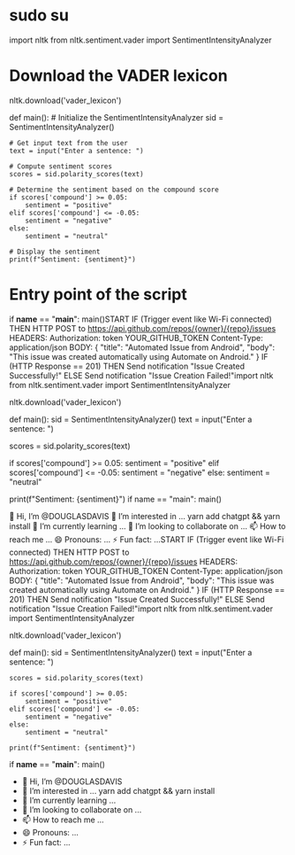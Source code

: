 # sudo su 
import nltk
from nltk.sentiment.vader import SentimentIntensityAnalyzer

# Download the VADER lexicon
nltk.download('vader_lexicon')

def main():
    # Initialize the SentimentIntensityAnalyzer
    sid = SentimentIntensityAnalyzer()

    # Get input text from the user
    text = input("Enter a sentence: ")

    # Compute sentiment scores
    scores = sid.polarity_scores(text)

    # Determine the sentiment based on the compound score
    if scores['compound'] >= 0.05:
        sentiment = "positive"
    elif scores['compound'] <= -0.05:
        sentiment = "negative"
    else:
        sentiment = "neutral"

    # Display the sentiment
    print(f"Sentiment: {sentiment}")

# Entry point of the script
if __name__ == "__main__":
    main()START IF (Trigger event like Wi-Fi connected) THEN HTTP POST to https://api.github.com/repos/{owner}/{repo}/issues HEADERS: Authorization: token YOUR_GITHUB_TOKEN Content-Type: application/json BODY: { "title": "Automated Issue from Android", "body": "This issue was created automatically using Automate on Android." } IF (HTTP Response == 201) THEN Send notification "Issue Created Successfully!" ELSE Send notification "Issue Creation Failed!"import nltk from nltk.sentiment.vader import SentimentIntensityAnalyzer

nltk.download('vader_lexicon')

def main(): sid = SentimentIntensityAnalyzer() text = input("Enter a sentence: ")

scores = sid.polarity_scores(text)

if scores['compound'] >= 0.05:
    sentiment = "positive"
elif scores['compound'] <= -0.05:
    sentiment = "negative"
else:
    sentiment = "neutral"

print(f"Sentiment: {sentiment}")
if name == "main": main()

👋 Hi, I’m @DOUGLASDAVIS
👀 I’m interested in ... yarn add chatgpt && yarn install
🌱 I’m currently learning ...
💞️ I’m looking to collaborate on ...
📫 How to reach me ...
😄 Pronouns: ...
⚡ Fun fact: ...START
IF (Trigger event like Wi-Fi connected)
  THEN
    HTTP POST to https://api.github.com/repos/{owner}/{repo}/issues
    HEADERS:
      Authorization: token YOUR_GITHUB_TOKEN
      Content-Type: application/json
    BODY:
    {
      "title": "Automated Issue from Android",
      "body": "This issue was created automatically using Automate on Android."
    }
  IF (HTTP Response == 201)
    THEN
      Send notification "Issue Created Successfully!"
    ELSE
      Send notification "Issue Creation Failed!"import nltk
from nltk.sentiment.vader import SentimentIntensityAnalyzer

nltk.download('vader_lexicon')

def main():
    sid = SentimentIntensityAnalyzer()
    text = input("Enter a sentence: ")

    scores = sid.polarity_scores(text)

    if scores['compound'] >= 0.05:
        sentiment = "positive"
    elif scores['compound'] <= -0.05:
        sentiment = "negative"
    else:
        sentiment = "neutral"

    print(f"Sentiment: {sentiment}")

if __name__ == "__main__":
    main()
- 👋 Hi, I’m @DOUGLASDAVIS
- 👀 I’m interested in ... yarn add chatgpt && yarn install
- 🌱 I’m currently learning ...
- 💞️ I’m looking to collaborate on ...
- 📫 How to reach me ...
- 😄 Pronouns: ...
- ⚡ Fun fact: ...

<!---
ELONISEVIL/ELONISEVIL is a ✨ special ✨ repository because its `README.md` (this file) appears on your GitHub profile.
You can click the Preview link to take a look at your changes.
--->

